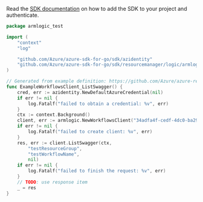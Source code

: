 Read the [SDK documentation](https://github.com/Azure/azure-sdk-for-go/blob/sdk%2Fresourcemanager%2Flogic%2Farmlogic%2Fv1.0.0/sdk/resourcemanager/logic/armlogic/README.md) on how to add the SDK to your project and authenticate.

```go
package armlogic_test

import (
	"context"
	"log"

	"github.com/Azure/azure-sdk-for-go/sdk/azidentity"
	"github.com/Azure/azure-sdk-for-go/sdk/resourcemanager/logic/armlogic"
)

// Generated from example definition: https://github.com/Azure/azure-rest-api-specs/tree/main/specification/logic/resource-manager/Microsoft.Logic/stable/2019-05-01/examples/Workflows_ListSwagger.json
func ExampleWorkflowsClient_ListSwagger() {
	cred, err := azidentity.NewDefaultAzureCredential(nil)
	if err != nil {
		log.Fatalf("failed to obtain a credential: %v", err)
	}
	ctx := context.Background()
	client, err := armlogic.NewWorkflowsClient("34adfa4f-cedf-4dc0-ba29-b6d1a69ab345", cred, nil)
	if err != nil {
		log.Fatalf("failed to create client: %v", err)
	}
	res, err := client.ListSwagger(ctx,
		"testResourceGroup",
		"testWorkflowName",
		nil)
	if err != nil {
		log.Fatalf("failed to finish the request: %v", err)
	}
	// TODO: use response item
	_ = res
}
```
